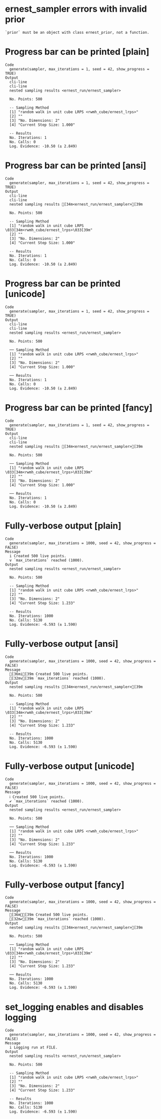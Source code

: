 # ernest_sampler errors with invalid prior

    `prior` must be an object with class ernest_prior, not a function.

# Progress bar can be printed [plain]

    Code
      generate(sampler, max_iterations = 1, seed = 42, show_progress = TRUE)
    Output
      cli-line
      cli-line
      nested sampling results <ernest_run/ernest_sampler>
      
      No. Points: 500
      
      -- Sampling Method 
      [1] "random walk in unit cube LRPS <rwmh_cube/ernest_lrps>"
      [2] ""                                                     
      [3] "No. Dimensions: 2"                                    
      [4] "Current Step Size: 1.000"                             
      
      -- Results 
      No. Iterations: 1
      No. Calls: 0
      Log. Evidence: -10.50 (± 2.849)

# Progress bar can be printed [ansi]

    Code
      generate(sampler, max_iterations = 1, seed = 42, show_progress = TRUE)
    Output
      cli-line
      cli-line
      nested sampling results [34m<ernest_run/ernest_sampler>[39m
      
      No. Points: 500
      
      -- Sampling Method 
      [1] "random walk in unit cube LRPS \033[34m<rwmh_cube/ernest_lrps>\033[39m"
      [2] ""                                                                     
      [3] "No. Dimensions: 2"                                                    
      [4] "Current Step Size: 1.000"                                             
      
      -- Results 
      No. Iterations: 1
      No. Calls: 0
      Log. Evidence: -10.50 (± 2.849)

# Progress bar can be printed [unicode]

    Code
      generate(sampler, max_iterations = 1, seed = 42, show_progress = TRUE)
    Output
      cli-line
      cli-line
      nested sampling results <ernest_run/ernest_sampler>
      
      No. Points: 500
      
      ── Sampling Method 
      [1] "random walk in unit cube LRPS <rwmh_cube/ernest_lrps>"
      [2] ""                                                     
      [3] "No. Dimensions: 2"                                    
      [4] "Current Step Size: 1.000"                             
      
      ── Results 
      No. Iterations: 1
      No. Calls: 0
      Log. Evidence: -10.50 (± 2.849)

# Progress bar can be printed [fancy]

    Code
      generate(sampler, max_iterations = 1, seed = 42, show_progress = TRUE)
    Output
      cli-line
      cli-line
      nested sampling results [34m<ernest_run/ernest_sampler>[39m
      
      No. Points: 500
      
      ── Sampling Method 
      [1] "random walk in unit cube LRPS \033[34m<rwmh_cube/ernest_lrps>\033[39m"
      [2] ""                                                                     
      [3] "No. Dimensions: 2"                                                    
      [4] "Current Step Size: 1.000"                                             
      
      ── Results 
      No. Iterations: 1
      No. Calls: 0
      Log. Evidence: -10.50 (± 2.849)

# Fully-verbose output [plain]

    Code
      generate(sampler, max_iterations = 1000, seed = 42, show_progress = FALSE)
    Message
      i Created 500 live points.
      v `max_iterations` reached (1000).
    Output
      nested sampling results <ernest_run/ernest_sampler>
      
      No. Points: 500
      
      -- Sampling Method 
      [1] "random walk in unit cube LRPS <rwmh_cube/ernest_lrps>"
      [2] ""                                                     
      [3] "No. Dimensions: 2"                                    
      [4] "Current Step Size: 1.233"                             
      
      -- Results 
      No. Iterations: 1000
      No. Calls: 5130
      Log. Evidence: -6.593 (± 1.590)

# Fully-verbose output [ansi]

    Code
      generate(sampler, max_iterations = 1000, seed = 42, show_progress = FALSE)
    Message
      [36mi[39m Created 500 live points.
      [32mv[39m `max_iterations` reached (1000).
    Output
      nested sampling results [34m<ernest_run/ernest_sampler>[39m
      
      No. Points: 500
      
      -- Sampling Method 
      [1] "random walk in unit cube LRPS \033[34m<rwmh_cube/ernest_lrps>\033[39m"
      [2] ""                                                                     
      [3] "No. Dimensions: 2"                                                    
      [4] "Current Step Size: 1.233"                                             
      
      -- Results 
      No. Iterations: 1000
      No. Calls: 5130
      Log. Evidence: -6.593 (± 1.590)

# Fully-verbose output [unicode]

    Code
      generate(sampler, max_iterations = 1000, seed = 42, show_progress = FALSE)
    Message
      ℹ Created 500 live points.
      ✔ `max_iterations` reached (1000).
    Output
      nested sampling results <ernest_run/ernest_sampler>
      
      No. Points: 500
      
      ── Sampling Method 
      [1] "random walk in unit cube LRPS <rwmh_cube/ernest_lrps>"
      [2] ""                                                     
      [3] "No. Dimensions: 2"                                    
      [4] "Current Step Size: 1.233"                             
      
      ── Results 
      No. Iterations: 1000
      No. Calls: 5130
      Log. Evidence: -6.593 (± 1.590)

# Fully-verbose output [fancy]

    Code
      generate(sampler, max_iterations = 1000, seed = 42, show_progress = FALSE)
    Message
      [36mℹ[39m Created 500 live points.
      [32m✔[39m `max_iterations` reached (1000).
    Output
      nested sampling results [34m<ernest_run/ernest_sampler>[39m
      
      No. Points: 500
      
      ── Sampling Method 
      [1] "random walk in unit cube LRPS \033[34m<rwmh_cube/ernest_lrps>\033[39m"
      [2] ""                                                                     
      [3] "No. Dimensions: 2"                                                    
      [4] "Current Step Size: 1.233"                                             
      
      ── Results 
      No. Iterations: 1000
      No. Calls: 5130
      Log. Evidence: -6.593 (± 1.590)

# set_logging enables and disables logging

    Code
      generate(sampler, max_iterations = 1000, seed = 42, show_progress = FALSE)
    Message
      i Logging run at FILE.
    Output
      nested sampling results <ernest_run/ernest_sampler>
      
      No. Points: 500
      
      -- Sampling Method 
      [1] "random walk in unit cube LRPS <rwmh_cube/ernest_lrps>"
      [2] ""                                                     
      [3] "No. Dimensions: 2"                                    
      [4] "Current Step Size: 1.233"                             
      
      -- Results 
      No. Iterations: 1000
      No. Calls: 5130
      Log. Evidence: -6.593 (± 1.590)

